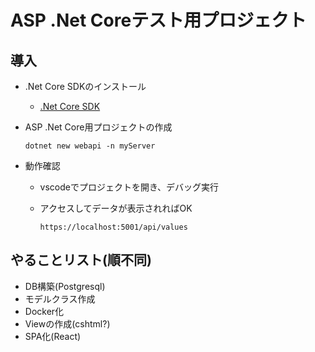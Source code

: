 # ASP .Net Coreテスト用プロジェクト

## 導入

- .Net Core SDKのインストール
  - [.Net Core SDK](https://dotnet.microsoft.com/download)

- ASP .Net Core用プロジェクトの作成

  ```command
  dotnet new webapi -n myServer
  ```

- 動作確認
  - vscodeでプロジェクトを開き、デバッグ実行
  - アクセスしてデータが表示されればOK

    ```url
    https://localhost:5001/api/values
    ```

## やることリスト(順不同)

- DB構築(Postgresql)
- モデルクラス作成
- Docker化
- Viewの作成(cshtml?)
- SPA化(React)
